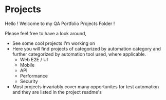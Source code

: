 # Projects

Hello ! Welcome to my QA Portfolio Projects Folder !

Please feel free to have a look around,

- See some cool projects I'm working on
- Here you will find projects of categorized by automation category and further categorized by automation tool used, where applicable.
    - Web E2E / UI
    - Mobile
    - API
    - Performance
    - Security
- Most projects invariably cover many opportunites for test automation and they are listed in the project readme's